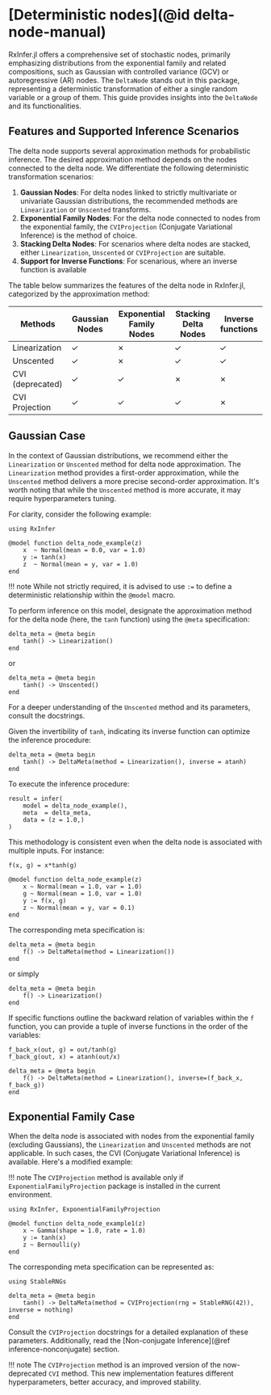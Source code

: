 # [Deterministic nodes](@id delta-node-manual)

RxInfer.jl offers a comprehensive set of stochastic nodes, primarily emphasizing distributions from the exponential family and related compositions, such as Gaussian with controlled variance (GCV) or autoregressive (AR) nodes. The `DeltaNode` stands out in this package, representing a deterministic transformation of either a single random variable or a group of them. This guide provides insights into the `DeltaNode` and its functionalities.

## Features and Supported Inference Scenarios

The delta node supports several approximation methods for probabilistic inference. The desired approximation method depends on the nodes connected to the delta node. We differentiate the following deterministic transformation scenarios:

1. **Gaussian Nodes**: For delta nodes linked to strictly multivariate or univariate Gaussian distributions, the recommended methods are `Linearization` or `Unscented` transforms.
2. **Exponential Family Nodes**: For the delta node connected to nodes from the exponential family, the `CVIProjection` (Conjugate Variational Inference) is the method of choice.
3. **Stacking Delta Nodes**: For scenarios where delta nodes are stacked, either `Linearization`, `Unscented` or `CVIProjection` are suitable.
4. **Support for Inverse Functions**: For scenarious, where an inverse function is available

The table below summarizes the features of the delta node in RxInfer.jl, categorized by the approximation method:

| Methods          | Gaussian Nodes | Exponential Family Nodes | Stacking Delta Nodes | Inverse functions
|------------------|----------------|--------------------------|----------------------|----------------------
| Linearization    | ✓              | ✗                        | ✓                    | ✓                   
| Unscented        | ✓              | ✗                        | ✓                    | ✓                   
| CVI (deprecated) | ✓              | ✓                        | ✗                    | ✗                   
| CVI Projection   | ✓              | ✓                        | ✓                    | ✗                   


## Gaussian Case

In the context of Gaussian distributions, we recommend either the `Linearization` or `Unscented` method for delta node approximation. The `Linearization` method provides a first-order approximation, while the `Unscented` method delivers a more precise second-order approximation. It's worth noting that while the `Unscented` method is more accurate, it may require hyperparameters tuning.


For clarity, consider the following example:

```@example delta_node_example
using RxInfer

@model function delta_node_example(z)
    x  ~ Normal(mean = 0.0, var = 1.0)
    y := tanh(x)
    z  ~ Normal(mean = y, var = 1.0)
end
```

!!! note
    While not strictly required, it is advised to use `:=` to define a deterministic relationship within the `@model` macro.

To perform inference on this model, designate the approximation method for the delta node (here, the `tanh` function) using the `@meta` specification:

```@example delta_node_example
delta_meta = @meta begin 
    tanh() -> Linearization()
end
```
or
```@example delta_node_example
delta_meta = @meta begin 
    tanh() -> Unscented()
end
```

For a deeper understanding of the `Unscented` method and its parameters, consult the docstrings.

Given the invertibility of `tanh`, indicating its inverse function can optimize the inference procedure:

```@example delta_node_example
delta_meta = @meta begin 
    tanh() -> DeltaMeta(method = Linearization(), inverse = atanh)
end
```

To execute the inference procedure:

```@example delta_node_example
result = infer(
    model = delta_node_example(), 
    meta  = delta_meta, 
    data = (z = 1.0,)
)
```

This methodology is consistent even when the delta node is associated with multiple inputs. For instance:

```@example delta_node_example
f(x, g) = x*tanh(g)
```

```@example delta_node_example
@model function delta_node_example(z)
    x ~ Normal(mean = 1.0, var = 1.0)
    g ~ Normal(mean = 1.0, var = 1.0)
    y := f(x, g)
    z ~ Normal(mean = y, var = 0.1)
end
```

The corresponding meta specification is:

```@example delta_node_example
delta_meta = @meta begin 
    f() -> DeltaMeta(method = Linearization())
end
```
or simply
```@example delta_node_example
delta_meta = @meta begin 
    f() -> Linearization()
end
```

If specific functions outline the backward relation of variables within the `f` function, you can provide a tuple of inverse functions in the order of the variables:

```@example delta_node_example
f_back_x(out, g) = out/tanh(g)
f_back_g(out, x) = atanh(out/x)
```


```@example delta_node_example
delta_meta = @meta begin 
    f() -> DeltaMeta(method = Linearization(), inverse=(f_back_x, f_back_g))
end
```

## Exponential Family Case

When the delta node is associated with nodes from the exponential family (excluding Gaussians), the `Linearization` and `Unscented` methods are not applicable. In such cases, the CVI (Conjugate Variational Inference) is available. Here's a modified example:

!!! note
    The `CVIProjection` method is available only if `ExponentialFamilyProjection` package is installed in the current environment.

```@example delta_node_example_cvi
using RxInfer, ExponentialFamilyProjection

@model function delta_node_example1(z)
    x ~ Gamma(shape = 1.0, rate = 1.0)
    y := tanh(x)
    z ~ Bernoulli(y)
end
```

The corresponding meta specification can be represented as:

```@example delta_node_example_cvi
using StableRNGs

delta_meta = @meta begin 
    tanh() -> DeltaMeta(method = CVIProjection(rng = StableRNG(42)), inverse = nothing)
end
```

Consult the `CVIProjection` docstrings for a detailed explanation of these parameters. Additionally, read the [Non-conjugate Inference](@ref inference-nonconjugate) section.

!!! note
    The `CVIProjection` method is an improved version of the now-deprecated `CVI` method. This new implementation features different hyperparameters, better accuracy, and improved stability.